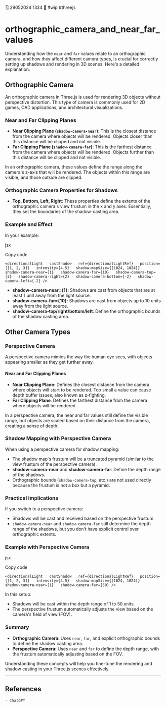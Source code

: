 🗓️ 29052024 1334
📎 #wip #threejs

# orthographic_camera_and_near_far_values
Understanding how the `near` and `far` values relate to an orthographic camera, and how they affect different camera types, is crucial for correctly setting up shadows and rendering in 3D scenes. Here's a detailed explanation:

## Orthographic Camera

An orthographic camera in Three.js is used for rendering 3D objects without perspective distortion. This type of camera is commonly used for 2D games, CAD applications, and architectural visualizations.

### Near and Far Clipping Planes

- **Near Clipping Plane (`shadow-camera-near`)**: This is the closest distance from the camera where objects will be rendered. Objects closer than this distance will be clipped and not visible.
- **Far Clipping Plane (`shadow-camera-far`)**: This is the farthest distance from the camera where objects will be rendered. Objects further than this distance will be clipped and not visible.

In an orthographic camera, these values define the range along the camera's z-axis that will be rendered. The objects within this range are visible, and those outside are clipped.

### Orthographic Camera Properties for Shadows

- **Top, Bottom, Left, Right**: These properties define the extents of the orthographic camera's view frustum in the x and y axes. Essentially, they set the boundaries of the shadow-casting area.

### Example and Effect

In your example:

jsx

Copy code

`<directionalLight   castShadow   ref={directionalLightRef}   position={[1, 2, 3]}   intensity={4.5}   shadow-mapSize={[1024, 1024]}   shadow-camera-near={1}   shadow-camera-far={10}   shadow-camera-top={2}   shadow-camera-right={2}   shadow-camera-bottom={-2}   shadow-camera-left={-2} />`

- **shadow-camera-near={1}**: Shadows are cast from objects that are at least 1 unit away from the light source.
- **shadow-camera-far={10}**: Shadows are cast from objects up to 10 units away from the light source.
- **shadow-camera-top/right/bottom/left**: Define the orthographic bounds of the shadow casting area.

## Other Camera Types

### Perspective Camera

A perspective camera mimics the way the human eye sees, with objects appearing smaller as they get further away.

#### Near and Far Clipping Planes

- **Near Clipping Plane**: Defines the closest distance from the camera where objects will start to be rendered. Too small a value can cause depth buffer issues, also known as z-fighting.
- **Far Clipping Plane**: Defines the farthest distance from the camera where objects will be rendered.

In a perspective camera, the near and far values still define the visible range, but objects are scaled based on their distance from the camera, creating a sense of depth.

### Shadow Mapping with Perspective Camera

When using a perspective camera for shadow mapping:

- The shadow map's frustum will be a truncated pyramid (similar to the view frustum of the perspective camera).
- **shadow-camera-near** and **shadow-camera-far**: Define the depth range of the shadows.
- Orthographic bounds (`shadow-camera-top`, etc.) are not used directly because the frustum is not a box but a pyramid.

### Practical Implications

If you switch to a perspective camera:

- Shadows will be cast and received based on the perspective frustum.
- `shadow-camera-near` and `shadow-camera-far` still determine the depth range of the shadows, but you don't have explicit control over orthographic extents.

### Example with Perspective Camera

jsx

Copy code

`<directionalLight   castShadow   ref={directionalLightRef}   position={[1, 2, 3]}   intensity={4.5}   shadow-mapSize={[1024, 1024]}   shadow-camera-near={1}   shadow-camera-far={50} />`

In this setup:

- Shadows will be cast within the depth range of 1 to 50 units.
- The perspective frustum automatically adjusts the view based on the camera's field of view (FOV).

### Summary

- **Orthographic Camera**: Uses `near`, `far`, and explicit orthographic bounds to define the shadow casting area.
- **Perspective Camera**: Uses `near` and `far` to define the depth range, with the frustum automatically adjusting based on the FOV.

Understanding these concepts will help you fine-tune the rendering and shadow casting in your Three.js scenes effectively.

---

## References
	- ChatGPT